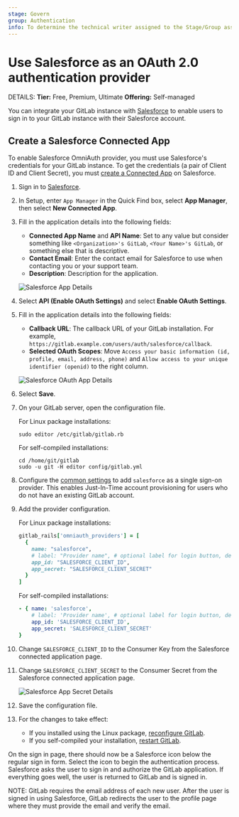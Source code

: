 ```yaml
---
stage: Govern
group: Authentication
info: To determine the technical writer assigned to the Stage/Group associated with this page, see https://handbook.gitlab.com/handbook/product/ux/technical-writing/#assignments
---
```


# Use Salesforce as an OAuth 2.0 authentication provider 

DETAILS:
**Tier:** Free, Premium, Ultimate
**Offering:** Self-managed

You can integrate your GitLab instance with [Salesforce](https://www.salesforce.com/) to enable users to sign in to your GitLab instance with their Salesforce account.

## Create a Salesforce Connected App

To enable Salesforce OmniAuth provider, you must use Salesforce's credentials for your GitLab instance.
To get the credentials (a pair of Client ID and Client Secret), you must [create a Connected App](https://help.salesforce.com/s/articleView?id=sf.connected_app_create.htm&type=5) on Salesforce.

1. Sign in to [Salesforce](https://login.salesforce.com/).

1. In Setup, enter `App Manager` in the Quick Find box, select **App Manager**, then select **New Connected App**.

1. Fill in the application details into the following fields:
   - **Connected App Name** and **API Name**: Set to any value but consider something like `<Organization>'s GitLab`, `<Your Name>'s GitLab`, or something else that is descriptive.
   - **Contact Email**: Enter the contact email for Salesforce to use when contacting you or your support team.
   - **Description**: Description for the application.

   ![Salesforce App Details](img/salesforce_app_details.png)

1. Select **API (Enable OAuth Settings)** and select **Enable OAuth Settings**.
1. Fill in the application details into the following fields:
   - **Callback URL**: The callback URL of your GitLab installation. For example, `https://gitlab.example.com/users/auth/salesforce/callback`.
   - **Selected OAuth Scopes**: Move `Access your basic information (id, profile, email, address, phone)` and `Allow access to your unique identifier (openid)` to the right column.

   ![Salesforce OAuth App Details](img/salesforce_oauth_app_details.png)

1. Select **Save**.

1. On your GitLab server, open the configuration file.

   For Linux package installations:

   ```shell
   sudo editor /etc/gitlab/gitlab.rb
   ```

   For self-compiled installations:

   ```shell
   cd /home/git/gitlab
   sudo -u git -H editor config/gitlab.yml
   ```

1. Configure the [common settings](omniauth.md#configure-common-settings)
   to add `salesforce` as a single sign-on provider. This enables Just-In-Time
   account provisioning for users who do not have an existing GitLab account.

1. Add the provider configuration.

   For Linux package installations:

   ```ruby
   gitlab_rails['omniauth_providers'] = [
     {
       name: "salesforce",
       # label: "Provider name", # optional label for login button, defaults to "Salesforce"
       app_id: "SALESFORCE_CLIENT_ID",
       app_secret: "SALESFORCE_CLIENT_SECRET"
     }
   ]
   ```

   For self-compiled installations:

   ```yaml
   - { name: 'salesforce',
       # label: 'Provider name', # optional label for login button, defaults to "Salesforce"
       app_id: 'SALESFORCE_CLIENT_ID',
       app_secret: 'SALESFORCE_CLIENT_SECRET'
   }
   ```

1. Change `SALESFORCE_CLIENT_ID` to the Consumer Key from the Salesforce connected application page.
1. Change `SALESFORCE_CLIENT_SECRET` to the Consumer Secret from the Salesforce connected application page.

   ![Salesforce App Secret Details](img/salesforce_app_secret_details.png)

1. Save the configuration file.

1. For the changes to take effect:
   - If you installed using the Linux package, [reconfigure GitLab](../administration/restart_gitlab.md#reconfigure-a-linux-package-installation).
   - If you self-compiled your installation, [restart GitLab](../administration/restart_gitlab.md#self-compiled-installations).

On the sign in page, there should now be a Salesforce icon below the regular sign in form.
Select the icon to begin the authentication process. Salesforce asks the user to sign in and authorize the GitLab application.
If everything goes well, the user is returned to GitLab and is signed in.

NOTE:
GitLab requires the email address of each new user. After the user is signed in
using Salesforce, GitLab redirects the user to the profile page where they must
provide the email and verify the email.

